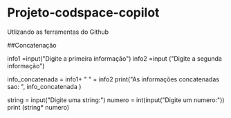 # Projeto-codspace-copilot
Utlizando as ferramentas do Github 

##Concatenação

info1 =input("Digite a primeira informação")
info2 =input ("Digite a segunda informação")

info_concatenada = info1+ " " + info2
print("As informações concatenadas sao: ", info_concatenada )

string = input("Digite uma string:")
numero = int(input("Digite um numero:"))
print (string* numero)